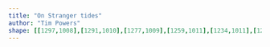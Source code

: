 ```yaml
---
title: "On Stranger tides"
author: "Tim Powers"
shape: [[1297,1008],[1291,1010],[1277,1009],[1259,1011],[1234,1011],[1229,1015],[1226,1023],[1224,1052],[1224,1070],[1226,1077],[1223,1227],[1224,1236],[1220,1351],[1221,1395],[1219,1431],[1217,1553],[1214,1618],[1215,1673],[1213,1732],[1214,1753],[1217,1757],[1222,1759],[1297,1758],[1302,1756],[1305,1750],[1307,1686],[1310,1645],[1310,1590],[1319,1334],[1321,1219],[1323,1193],[1326,1077],[1328,1071],[1313,1031],[1311,1017],[1306,1010],[1299,1008]]
---
```

